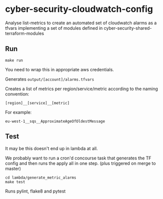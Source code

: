 # cyber-security-cloudwatch-config
Analyse list-metrics to create an automated set of cloudwatch alarms as a tfvars implementing a set of modules defined in cyber-security-shared-terraform-modules

## Run 

```
make run
```
You need to wrap this in appropriate aws credentials. 

Generates `output/[account]/alarms.tfvars` 

Creates a list of metrics per region/service/metric according to the 
naming convention: 

`[region]__[service]__[metric]`

For example:
 
`eu-west-1__sqs__ApproximateAgeOfOldestMessage`

## Test 

It may be this doesn't end up in lambda at all. 

We probably want to run a cron'd concourse task that generates the 
TF config and then runs the apply all in one step. 
(plus triggered on merge to master)
```
cd lambda/generate_metric_alarms
make test 
```
Runs pylint, flake8 and pytest 